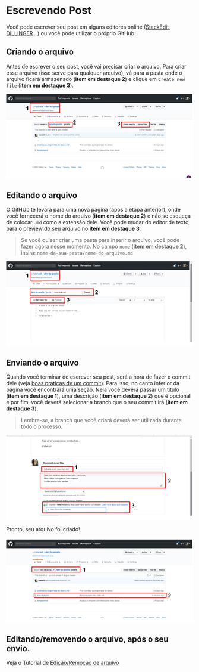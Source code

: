 # Escrevendo Post

Você pode escrever seu post em alguns editores online ([StackEdit](https://stackedit.io/app#), [DILLINGER](https://dillinger.io/)...) ou você pode utilizar o próprio GitHub. 

## Criando o arquivo

Antes de escrever o seu post, você vai precisar criar o arquivo. Para criar esse arquivo (isso serve para qualquer arquivo), vá para a pasta onde o arquivo ficará armazenado (**item em destaque 2**) e clique em `Create new file` (**item em destaque 3**).

![criando-arquivo](images/escrevendo-post.jpg)

## Editando o arquivo

O GitHUb te levará para uma nova página (após a etapa anterior), onde você fornecerá o nome do arquivo (**item em destaque 2**) e não se esqueça de colocar `.md` como a extensão dele. Você pode mudar do editor de texto, para o preview do seu arquivo no **item em destaque 3**. 

> Se você quiser criar uma pasta para inserir o arquivo, você pode fazer agora nesse momento. No campo `nome` (**item em destaque 2**), insira: `nome-da-sua-pasta/nome-do-arquivo.md`

![escrevendo-arquivo](images/escrevendo-post-2.jpg)

## Enviando o arquivo

Quando você terminar de escrever seu post, será a hora de fazer o commit dele (veja [boas praticas de um commit](boas-praticas-commit.md)). Para isso, no canto inferior da página você encontrará uma seção. Nela você deverá passar um titulo (**item em destaque 1**), uma descrição (**item em destaque 2**) que é opcional e por fim, você deverá selecionar a branch que o seu commit irá (**item em destaque 3**).

> Lembre-se, a branch que você criará deverá ser utilizada durante todo o processo. 

![fazendo-commit](images/escrevendo-post-3.jpg)

Pronto, seu arquivo foi criado! 

![arquivo-criado](images/escrevendo-post-4.jpg)

## Editando/removendo o arquivo, após o seu envio.

Veja o Tutorial de [Edição/Remoção de arquivo](editar-arquivo.md)
